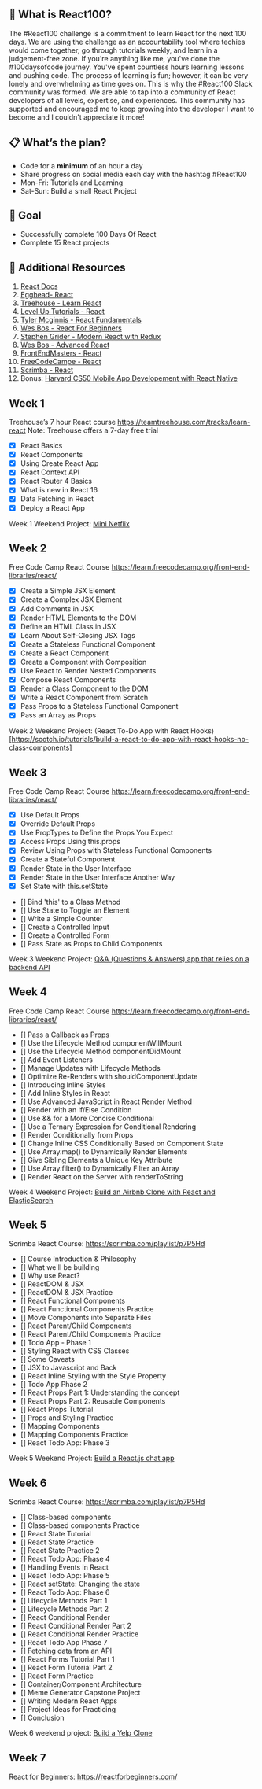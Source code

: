 ## 🤔 What is React100?

The #React100 challenge is a commitment to learn React for the next 100 days. We are using the challenge as an accountability tool where techies would come together, go through tutorials weekly, and learn in a judgement-free zone. If you're anything like me, you've done the #100daysofcode journey. You've spent countless hours learning lessons and pushing code. The process of learning is fun; however, it can be very lonely and overwhelming as time goes on. This is why the #React100 Slack community was formed. We are able to tap into a community of React developers of all levels, expertise, and experiences. This community has supported and encouraged me to keep growing into the developer I want to become and I couldn't appreciate it more!

## 📋 What’s the plan? 
- Code for a **minimum** of an hour a day
- Share progress on social media each day with the hashtag #React100
- Mon-Fri: Tutorials and Learning
- Sat-Sun: Build a small React Project

## 🎯 Goal
- Successfully complete 100 Days Of React
- Complete 15 React projects

## 📖 Additional Resources

1. [React Docs](https://reactjs.org/)
2. [Egghead- React](https://egghead.io/browse/frameworks/react)
3. [Treehouse - Learn React](https://teamtreehouse.com/tracks/learn-react)
4. [Level Up Tutorials - React](https://www.leveluptutorials.com/tutorials/tag/react)
5. [Tyler Mcginnis - React Fundamentals](https://tylermcginnis.com/courses/react-fundamentals/)
6. [Wes Bos - React For Beginners](https://reactforbeginners.com/)
7. [Stephen Grider - Modern React with Redux](https://www.udemy.com/react-redux/)
8. [Wes Bos - Advanced React](https://advancedreact.com/)
9. [FrontEndMasters - React](https://frontendmasters.com/learn/react/)
10. [FreeCodeCampe - React](https://learn.freecodecamp.org/front-end-libraries/react)
11. [Scrimba - React](https://scrimba.com/g/glearnreact)
11. Bonus: [Harvard CS50 Mobile App Developement with React Native](https://www.edx.org/course/cs50s-mobile-app-development-with-react-native)

## Week 1

Treehouse’s 7 hour React course
https://teamtreehouse.com/tracks/learn-react
Note: Treehouse offers a 7-day free trial

- [x] React Basics
- [x] React Components
- [x] Using Create React App
- [x] React Context API
- [x] React Router 4 Basics
- [x] What is new in React 16
- [x] Data Fetching in React
- [x] Deploy a React App

Week 1 Weekend Project: [Mini Netflix](https://scotch.io/tutorials/build-a-mini-netflix-with-react-in-10-minutes)

## Week 2

Free Code Camp React Course
https://learn.freecodecamp.org/front-end-libraries/react/

- [x] Create a Simple JSX Element
- [x] Create a Complex JSX Element
- [x] Add Comments in JSX
- [x] Render HTML Elements to the DOM
- [x] Define an HTML Class in JSX
- [x] Learn About Self-Closing JSX Tags
- [x] Create a Stateless Functional Component
- [x] Create a React Component
- [x] Create a Component with Composition
- [x] Use React to Render Nested Components
- [x] Compose React Components
- [x] Render a Class Component to the DOM
- [x] Write a React Component from Scratch
- [x] Pass Props to a Stateless Functional Component
- [x] Pass an Array as Props

Week 2 Weekend Project: (React To-Do App with React Hooks)[https://scotch.io/tutorials/build-a-react-to-do-app-with-react-hooks-no-class-components]

## Week 3

Free Code Camp React Course
https://learn.freecodecamp.org/front-end-libraries/react/

- [x] Use Default Props
- [x] Override Default Props
- [x] Use PropTypes to Define the Props You Expect
- [x] Access Props Using this.props
- [x] Review Using Props with Stateless Functional Components
- [x] Create a Stateful Component
- [x] Render State in the User Interface
- [x] Render State in the User Interface Another Way
- [x] Set State with this.setState
- [] Bind 'this' to a Class Method
- [] Use State to Toggle an Element
- [] Write a Simple Counter
- [] Create a Controlled Input
- [] Create a Controlled Form
- [] Pass State as Props to Child Components

Week 3 Weekend Project: [Q&A (Questions & Answers) app that relies on a backend API](https://auth0.com/blog/react-tutorial-building-and-securing-your-first-app/)

## Week 4

Free Code Camp React Course
https://learn.freecodecamp.org/front-end-libraries/react/


- [] Pass a Callback as Props
- [] Use the Lifecycle Method componentWillMount
- [] Use the Lifecycle Method componentDidMount
- [] Add Event Listeners
- [] Manage Updates with Lifecycle Methods
- [] Optimize Re-Renders with shouldComponentUpdate
- [] Introducing Inline Styles
- [] Add Inline Styles in React
- [] Use Advanced JavaScript in React Render Method
- [] Render with an If/Else Condition
- [] Use && for a More Concise Conditional
- [] Use a Ternary Expression for Conditional Rendering
- [] Render Conditionally from Props
- [] Change Inline CSS Conditionally Based on Component State
- [] Use Array.map() to Dynamically Render Elements
- [] Give Sibling Elements a Unique Key Attribute
- [] Use Array.filter() to Dynamically Filter an Array
- [] Render React on the Server with renderToString

Week 4 Weekend Project: [Build an Airbnb Clone with React and ElasticSearch](https://scotch.io/tutorials/build-an-airbnb-clone-with-react-and-elasticsearch)

## Week 5

Scrimba React Course: https://scrimba.com/playlist/p7P5Hd

- [] Course Introduction & Philosophy
- [] What we'll be building
- [] Why use React?
- [] ReactDOM & JSX
- [] ReactDOM & JSX Practice
- [] React Functional Components
- [] React Functional Components Practice
- [] Move Components into Separate Files
- [] React Parent/Child Components
- [] React Parent/Child Components Practice
- [] Todo App - Phase 1
- [] Styling React with CSS Classes
- [] Some Caveats
- [] JSX to Javascript and Back
- [] React Inline Styling with the Style Property
- [] Todo App Phase 2
- [] React Props Part 1: Understanding the concept
- [] React Props Part 2: Reusable Components
- [] React Props Tutorial
- [] Props and Styling Practice 
- [] Mapping Components
- [] Mapping Components Practice
- [] React Todo App: Phase 3

Week 5 Weekend Project: [Build a React.js chat app](https://medium.freecodecamp.org/how-to-build-a-react-js-chat-app-in-10-minutes-c9233794642b)

## Week 6

Scrimba React Course: https://scrimba.com/playlist/p7P5Hd

- [] Class-based components
- [] Class-based components Practice
- [] React State Tutorial
- [] React State Practice
- [] React State Practice 2
- [] React Todo App: Phase 4
- [] Handling Events in React
- [] React Todo App: Phase 5
- [] React setState: Changing the state
- [] React Todo App: Phase 6
- [] Lifecycle Methods Part 1
- [] Lifecycle Methods Part 2
- [] React Conditional Render
- [] React Conditional Render Part 2
- [] React Conditional Render Practice
- [] React Todo App Phase 7
- [] Fetching data from an API
- [] React Forms Tutorial Part 1
- [] React Form Tutorial Part 2
- [] React Form Practice
- [] Container/Component Architecture
- [] Meme Generator Capstone Project
- [] Writing Modern React Apps
- [] Project Ideas for Practicing
- [] Conclusion

Week 6 weekend project: [Build a Yelp Clone](https://www.fullstackreact.com/articles/react-tutorial-cloning-yelp/)

## Week 7

React for Beginners: https://reactforbeginners.com/
